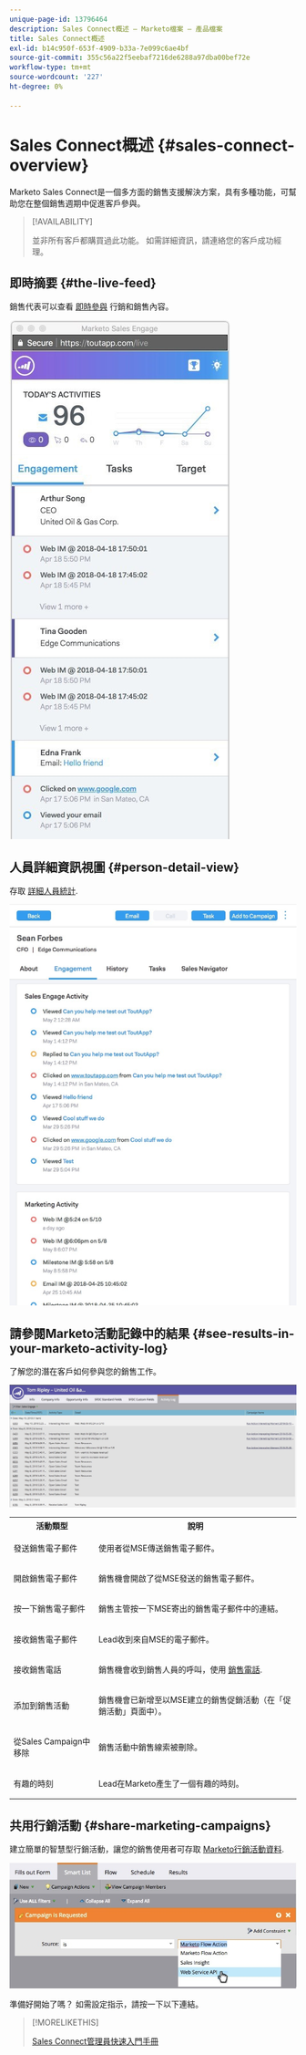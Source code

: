 ```yaml
---
unique-page-id: 13796464
description: Sales Connect概述 — Marketo檔案 — 產品檔案
title: Sales Connect概述
exl-id: b14c950f-653f-4909-b33a-7e099c6ae4bf
source-git-commit: 355c56a22f5eebaf7216de6288a97dba00bef72e
workflow-type: tm+mt
source-wordcount: '227'
ht-degree: 0%

---
```


# Sales Connect概述 {#sales-connect-overview}

Marketo Sales Connect是一個多方面的銷售支援解決方案，具有多種功能，可幫助您在整個銷售週期中促進客戶參與。

>[!AVAILABILITY]
>
>並非所有客戶都購買過此功能。 如需詳細資訊，請連絡您的客戶成功經理。

## 即時摘要 {#the-live-feed}

銷售代表可以查看 [即時參與](/help/marketo/product-docs/marketo-sales-connect/email/the-live-feed/live-feed-overview.md) 行銷和銷售內容。

![](assets/engagement.jpg)

## 人員詳細資訊視圖 {#person-detail-view}

存取 [詳細人員統計](/help/marketo/product-docs/marketo-sales-connect/people/person-detail-view.md).

![](assets/2018-05-11-at-3.28-pm.jpg)

## 請參閱Marketo活動記錄中的結果 {#see-results-in-your-marketo-activity-log}

了解您的潛在客戶如何參與您的銷售工作。

![](assets/2018-05-11-at-3.30-pm.jpg)

<table> 
 <tbody> 
  <tr> 
   <th>活動類型</th> 
   <th>說明</th> 
  </tr> 
  <tr> 
   <td><p>發送銷售電子郵件</p></td> 
   <td><p>使用者從MSE傳送銷售電子郵件。</p></td> 
  </tr> 
  <tr> 
   <td><p>開啟銷售電子郵件</p></td> 
   <td><p>銷售機會開啟了從MSE發送的銷售電子郵件。</p></td> 
  </tr> 
  <tr> 
   <td><p>按一下銷售電子郵件</p></td> 
   <td><p>銷售主管按一下MSE寄出的銷售電子郵件中的連結。</p></td> 
  </tr> 
  <tr> 
   <td colspan="1"><p>接收銷售電子郵件</p></td> 
   <td colspan="1"><p>Lead收到來自MSE的電子郵件。</p></td> 
  </tr> 
  <tr> 
   <td colspan="1"><p>接收銷售電話</p></td> 
   <td colspan="1"><p>銷售機會收到銷售人員的呼叫，使用 <a href="/help/marketo/product-docs/marketo-sales-connect/phone/sales-phone-overview.md" rel="nofollow">銷售電話</a>.</p></td> 
  </tr> 
  <tr> 
   <td colspan="1"><p>添加到銷售活動</p></td> 
   <td colspan="1"><p>銷售機會已新增至以MSE建立的銷售促銷活動（在「促銷活動」頁面中）。</p></td> 
  </tr> 
  <tr> 
   <td colspan="1"><p>從Sales Campaign中移除</p></td> 
   <td colspan="1"><p>銷售活動中銷售線索被刪除。</p></td> 
  </tr> 
  <tr> 
   <td colspan="1"><p>有趣的時刻</p></td> 
   <td colspan="1"><p>Lead在Marketo產生了一個有趣的時刻。</p></td> 
  </tr> 
 </tbody> 
</table>

## 共用行銷活動 {#share-marketing-campaigns}

建立簡單的智慧型行銷活動，讓您的銷售使用者可存取 [Marketo行銷活動資料](/help/marketo/product-docs/marketo-sales-connect/marketo/make-a-campaign-visible-to-sales-connect-users.md).

![](assets/campaign-is-requested.jpg)

準備好開始了嗎？ 如需設定指示，請按一下以下連結。

>[!MORELIKETHIS]
>
>[Sales Connect管理員快速入門手冊](/help/marketo/product-docs/marketo-sales-connect/getting-started/getting-started-guide-for-sales-connect-admins.md)
